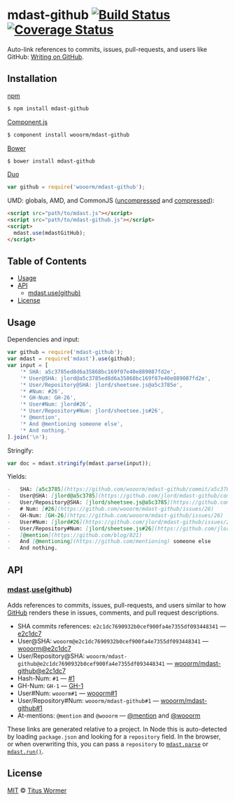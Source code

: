 # mdast-github [![Build Status](https://img.shields.io/travis/wooorm/mdast-github.svg?style=flat)](https://travis-ci.org/wooorm/mdast-github) [![Coverage Status](https://img.shields.io/coveralls/wooorm/mdast-github.svg?style=flat)](https://coveralls.io/r/wooorm/mdast-github?branch=master)

Auto-link references to commits, issues, pull-requests, and users like GitHub: [Writing on GitHub](https://help.github.com/articles/writing-on-github/#references).

## Installation

[npm](https://docs.npmjs.com/cli/install)

```bash
$ npm install mdast-github
```

[Component.js](https://github.com/componentjs/component)

```bash
$ component install wooorm/mdast-github
```

[Bower](http://bower.io/#install-packages)

```bash
$ bower install mdast-github
```

[Duo](http://duojs.org/#getting-started)

```javascript
var github = require('wooorm/mdast-github');
```

UMD: globals, AMD, and CommonJS ([uncompressed](mdast-github.js) and [compressed](mdast-github.min.js)):

```html
<script src="path/to/mdast.js"></script>
<script src="path/to/mdast-github.js"></script>
<script>
  mdast.use(mdastGitHub);
</script>
```

## Table of Contents

*   [Usage](#usage)
*   [API](#api)
    *   [mdast.use(github)](#mdastusegithub)
*   [License](#license)

## Usage

Dependencies and input:

```javascript
var github = require('mdast-github');
var mdast = require('mdast').use(github);
var input = [
    '* SHA: a5c3785ed8d6a35868bc169f07e40e889087fd2e',
    '* User@SHA: jlord@a5c3785ed8d6a35868bc169f07e40e889087fd2e',
    '* User/Repository@SHA: jlord/sheetsee.js@a5c3785e',
    '* #Num: #26',
    '* GH-Num: GH-26',
    '* User#Num: jlord#26',
    '* User/Repository#Num: jlord/sheetsee.js#26',
    '* @mention',
    '* And @mentioning someone else',
    '* And nothing.'
].join('\n');
```

Stringify:

```javascript
var doc = mdast.stringify(mdast.parse(input));
```

Yields:

```markdown
-   SHA: [a5c3785](https://github.com/wooorm/mdast-github/commit/a5c3785ed8d6a35868bc169f07e40e889087fd2e)
-   User@SHA: [jlord@a5c3785](https://github.com/jlord/mdast-github/commit/a5c3785ed8d6a35868bc169f07e40e889087fd2e)
-   User/Repository@SHA: [jlord/sheetsee.js@a5c3785](https://github.com/jlord/sheetsee.js/commit/a5c3785e)
-   # Num: [#26](https://github.com/wooorm/mdast-github/issues/26)
-   GH-Num: [GH-26](https://github.com/wooorm/mdast-github/issues/26)
-   User#Num: [jlord#26](https://github.com/jlord/mdast-github/issues/26)
-   User/Repository#Num: [jlord/sheetsee.js#26](https://github.com/jlord/sheetsee.js/issues/26)
-   [@mention](https://github.com/blog/821)
-   And [@mentioning](https://github.com/mentioning) someone else
-   And nothing.
```

## API

### [mdast](https://github.com/wooorm/mdast#api).[use](https://github.com/wooorm/mdast#mdastuseplugin)(github)

Adds references to commits, issues, pull-requests, and users similar to how [GitHub](https://help.github.com/articles/writing-on-github/#references) renders these in issues, comments, and pull request descriptions.

*   SHA commits references: `e2c1dc7690932b0cef900fa4e7355df093448341` — [e2c1dc7](https://github.com/wooorm/mdast-github/commit/e2c1dc7690932b0cef900fa4e7355df093448341)
*   User@SHA: `wooorm@e2c1dc7690932b0cef900fa4e7355df093448341` — [wooorm@e2c1dc7](https://github.com/wooorm/mdast-github/commit/e2c1dc7690932b0cef900fa4e7355df093448341)
*   User/Repository@SHA: `wooorm/mdast-github@e2c1dc7690932b0cef900fa4e7355df093448341` — [wooorm/mdast-github@e2c1dc7](https://github.com/wooorm/mdast-github/commit/e2c1dc7690932b0cef900fa4e7355df093448341)
*   Hash-Num: `#1` — [#1](https://github.com/wooorm/mdast-github/issues/1)
*   GH-Num: `GH-1` — [GH-1](https://github.com/wooorm/mdast-github/issues/1)
*   User#Num: `wooorm#1` — [wooorm#1](https://github.com/wooorm/mdast-github/issues/1)
*   User/Repository#Num: `wooorm/mdast-github#1` — [wooorm/mdast-github#1](https://github.com/wooorm/mdast-github/issues/1)
*   At-mentions: `@mention` and `@wooorm` — [@mention](https://github.com/blog/821) and [@wooorm](https://github.com/wooorm)

These links are generated relative to a project. In Node this is auto-detected by loading `package.json` and looking for a `repository` field.
In the browser, or when overwriting this, you can pass a `repository` to [`mdast.parse`](https://github.com/wooorm/mdast#mdastparsevalue-options) or [`mdast.run()`](https://github.com/wooorm/mdast#mdastrunast-options).

## License

[MIT](LICENSE) © [Titus Wormer](http://wooorm.com)
